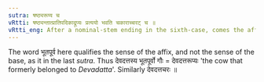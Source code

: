 ```yaml
---
sutra: षष्ठ्यरूप्य च
vRtti: षष्ठ्यन्तात्प्रातिपदिकाद्रूप्यः प्रत्ययो भवति चकाराच्चरट् च ॥
vRtti_eng: After a nominal-stem ending in the sixth-case, comes the affix रूप्य, and also चरट्, in the sense of \"having belonged formerly to somebody\".
---
```

The word भूतपूर्व here qualifies the sense of the affix, and not the sense of the base, as it in the last _sutra_. Thus देवदत्तस्य भूतपूर्वो गौः = देवदत्तरूप्यः 'the cow that formerly belonged to _Devadatta_'. Similarly देवदत्तचरः ॥

